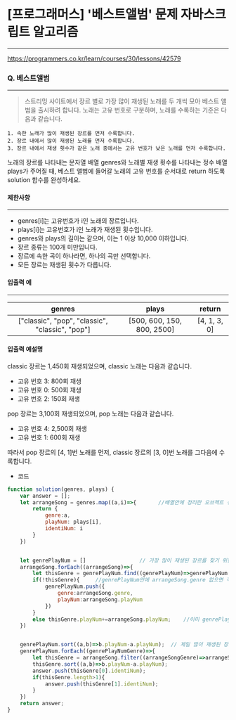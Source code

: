 # [프로그래머스] '베스트앨범' 문제 자바스크립트 알고리즘
-------
https://programmers.co.kr/learn/courses/30/lessons/42579
### Q. 베스트앨범
-----

> 스트리밍 사이트에서 장르 별로 가장 많이 재생된 노래를 두 개씩 모아 베스트 앨범을 출시하려 합니다. 노래는 고유 번호로 구분하며, 노래를 수록하는 기준은 다음과 같습니다.

    1. 속한 노래가 많이 재생된 장르를 먼저 수록합니다.
    2. 장르 내에서 많이 재생된 노래를 먼저 수록합니다.
    3. 장르 내에서 재생 횟수가 같은 노래 중에서는 고유 번호가 낮은 노래를 먼저 수록합니다.

노래의 장르를 나타내는 문자열 배열 genres와 노래별 재생 횟수를 나타내는 정수 배열 plays가 주어질 때, 베스트 앨범에 들어갈 노래의 고유 번호를 순서대로 return 하도록 solution 함수를 완성하세요.

#### 제한사항 
---
* genres[i]는 고유번호가 i인 노래의 장르입니다.
* plays[i]는 고유번호가 i인 노래가 재생된 횟수입니다.
* genres와 plays의 길이는 같으며, 이는 1 이상 10,000 이하입니다.
* 장르 종류는 100개 미만입니다.
* 장르에 속한 곡이 하나라면, 하나의 곡만 선택합니다.
* 모든 장르는 재생된 횟수가 다릅니다.

#### 입출력 예  
----
|genres|plays|return|
|:---:|:---:|:---:|
|["classic", "pop", "classic", "classic", "pop"]|[500, 600, 150, 800, 2500]|[4, 1, 3, 0]|

#### 입출력 예설명
classic 장르는 1,450회 재생되었으며, classic 노래는 다음과 같습니다.

* 고유 번호 3: 800회 재생
* 고유 번호 0: 500회 재생
* 고유 번호 2: 150회 재생

pop 장르는 3,100회 재생되었으며, pop 노래는 다음과 같습니다.

* 고유 번호 4: 2,500회 재생
* 고유 번호 1: 600회 재생

따라서 pop 장르의 [4, 1]번 노래를 먼저, classic 장르의 [3, 0]번 노래를 그다음에 수록합니다.



* 코드 
```js
function solution(genres, plays) {
    var answer = [];
    let arrangeSong = genres.map((a,i)=>{       //배열안에 정리한 오브젝트 생성 
        return {
            genre:a,
            playNum: plays[i],
            identiNum: i
        }
    })


    let genrePlayNum = []                 // 가장 많이 재생된 장르를 찾기 위한 배열
    arrangeSong.forEach((arrangeSong)=>{
        let thisGenre = genrePlayNum.find((genrePlayNum)=>genrePlayNum.genre===arrangeSong.genre);      // genrePlayNum안에서 arrangeSong.genre 찾기 
        if(!thisGenre){     //genrePlayNum안에 arrangeSong.genre 없으면 객체 추가  
            genrePlayNum.push({
                genre:arrangeSong.genre,
                playNum:arrangeSong.playNum
            })
        }
        else thisGenre.playNum+=arrangeSong.playNum;    //이미 genrePlayNum안에 arrangeSong.genre 있으면 playNum 추가 
    })


    genrePlayNum.sort((a,b)=>b.playNum-a.playNum);  // 제일 많이 재생된 장르를 찾기 위해 내림차순 정리 
    genrePlayNum.forEach((genrePlayNumGenre)=>{
        let thisGenre = arrangeSong.filter((arrangeSongGenre)=>arrangeSongGenre.genre===genrePlayNumGenre.genre);
        thisGenre.sort((a,b)=>b.playNum-a.playNum); 
        answer.push(thisGenre[0].identiNum);
        if(thisGenre.length>1){
            answer.push(thisGenre[1].identiNum);
        }
    })
    return answer;
}
   
``` 


